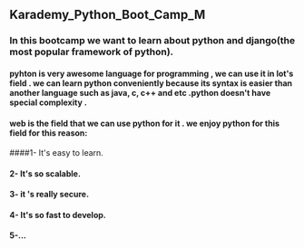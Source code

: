 ## Karademy_Python_Boot_Camp_M
### In this bootcamp we want to learn about python and django(the most popular framework of python).
#### pyhton is very awesome language for programming , we can use it in lot's field . we can learn python conveniently because its syntax is easier than another language such as java, c, c++ and etc .python doesn't have special complexity .
#### web is the field that we can use python for it . we enjoy python for this field for this reason:
####1- It's easy to learn.
#### 2- It's so scalable.
#### 3- it 's really secure.
#### 4- It's so fast to develop.
#### 5-...
